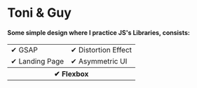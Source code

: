 # Toni & Guy

#### Some simple design where I practice JS's Libraries, consists:  

<table border="0">
 <tr>
    <td>✔ GSAP</td>
    <td>✔ Distortion Effect</td>
 </tr>
 <tr>
    <td>✔ Landing Page</td>
    <td>✔ Asymmetric UI</td>
 </tr>
  <tr>
    <th colspan="2">✔ Flexbox</th>
 </tr>
</table>
